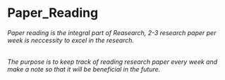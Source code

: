 # Paper_Reading

###### Paper reading is the integral part of Reasearch, 2-3 research paper per week is neccessity to excel in the research.
###### The purpose is to keep track of reading research paper every week and make a note so that it will be beneficial in the future.
